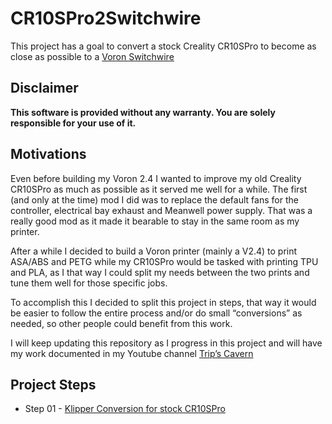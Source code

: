 # CR10SPro2Switchwire
 This project has a goal to convert a stock Creality CR10SPro to become as close as possible to a [Voron Switchwire](https://vorondesign.com/voron_switchwire)

## Disclaimer
**This software is provided without any warranty. You are solely responsible for your use of it.**

## Motivations
Even before building my Voron 2.4 I wanted to improve my old Creality CR10SPro as much as possible as it served me well for a while. The first (and only at the time) mod I did was to replace the default fans for the controller, electrical bay exhaust and Meanwell power supply. That was a really good mod as it made it bearable to stay in the same room as my printer.

After a while I decided to build a Voron printer (mainly a V2.4) to print ASA/ABS and PETG while my CR10SPro would be tasked with printing TPU and PLA, as I that way I could split my needs between the two prints and tune them well for those specific jobs.

To accomplish this I decided to split this project in steps, that way it would be easier to follow the entire process and/or do small “conversions” as needed, so other people could benefit from this work.

I will keep updating this repository as I progress in this project and will have my work documented in my Youtube channel [Trip’s Cavern](https://www.youtube.com/@tripscavern)

## Project Steps
  
 * Step 01 - [Klipper Conversion for stock CR10SPro](https://github.com/tripscavern/CR10SPro2Switchwire/tree/main/Step01_KlipperConversion)
 
